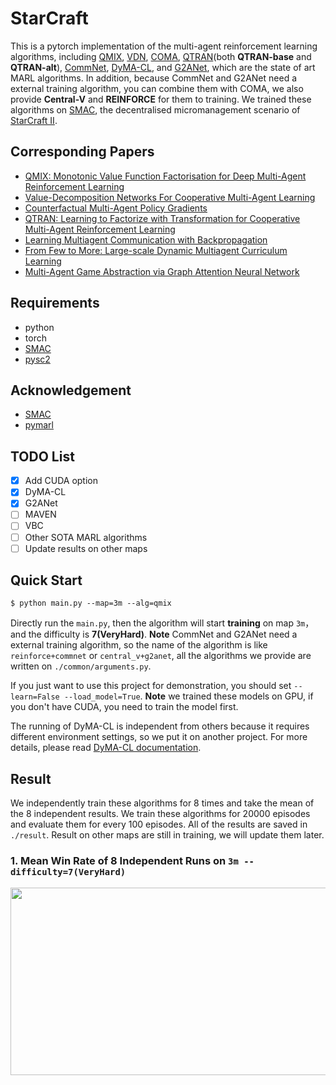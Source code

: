 # StarCraft

This is a pytorch implementation of the multi-agent reinforcement learning algorithms, including [QMIX](https://arxiv.org/abs/1803.11485), [VDN](https://arxiv.org/abs/1706.05296), [COMA](https://arxiv.org/abs/1705.08926), [QTRAN](https://arxiv.org/abs/1905.05408)(both **QTRAN-base** and **QTRAN-alt**), [CommNet](https://arxiv.org/abs/1605.07736), [DyMA-CL](https://arxiv.org/abs/1909.02790?context=cs.MA), and [G2ANet](https://arxiv.org/abs/1911.10715), which are the state of art MARL algorithms. In addition, because CommNet and G2ANet need a external training algorithm, you can combine them with COMA, we also provide **Central-V** and **REINFORCE** for them to training. We trained these algorithms on [SMAC](https://github.com/oxwhirl/smac), the decentralised micromanagement scenario of [StarCraft II](https://en.wikipedia.org/wiki/StarCraft_II:_Wings_of_Liberty).

## Corresponding Papers

- [QMIX: Monotonic Value Function Factorisation for Deep Multi-Agent Reinforcement Learning](https://arxiv.org/abs/1803.11485)
- [Value-Decomposition Networks For Cooperative Multi-Agent Learning](https://arxiv.org/abs/1706.05296)
- [Counterfactual Multi-Agent Policy Gradients](https://arxiv.org/abs/1705.08926)
- [QTRAN: Learning to Factorize with Transformation for Cooperative Multi-Agent Reinforcement Learning](https://arxiv.org/abs/1905.05408)
- [Learning Multiagent Communication with Backpropagation](https://arxiv.org/abs/1605.07736)
- [From Few to More: Large-scale Dynamic Multiagent Curriculum Learning](https://arxiv.org/abs/1909.02790?context=cs.MA)
- [Multi-Agent Game Abstraction via Graph Attention Neural Network](https://arxiv.org/abs/1911.10715)

## Requirements

- python
- torch
- [SMAC](https://github.com/oxwhirl/smac)
- [pysc2](https://github.com/deepmind/pysc2)

## Acknowledgement

+ [SMAC](https://github.com/oxwhirl/smac)
+ [pymarl](https://github.com/oxwhirl/pymarl)


## TODO List

- [x] Add CUDA option
- [x] DyMA-CL
- [x] G2ANet
- [ ] MAVEN
- [ ] VBC
- [ ] Other SOTA MARL algorithms
- [ ] Update results on other maps

## Quick Start

```shell
$ python main.py --map=3m --alg=qmix
```

Directly run the `main.py`, then the algorithm will start **training** on map `3m`， and the difficulty is **7(VeryHard)**. **Note** CommNet and G2ANet need a external training algorithm, so the name of the algorithm is like `reinforce+commnet` or `central_v+g2anet`, all the algorithms we provide are written on  `./common/arguments.py`.

If you just want to use this project for demonstration, you should set `--learn=False --load_model=True`. **Note** we trained these models on GPU, if you don't have CUDA, you need to train the model first.

The running of DyMA-CL is independent from others because it requires different environment settings, so we put it on another project. For more details, please read [DyMA-CL documentation](https://github.com/starry-sky6688/DyMA-CL).

## Result

We independently train these algorithms for 8 times and take the mean of the 8 independent results. We train these algorithms for 20000 episodes and evaluate them for every 100 episodes. All of the results are saved in  `./result`.
Result on other maps are still in training, we will update them later.

### 1. Mean Win Rate of 8 Independent Runs on `3m --difficulty=7(VeryHard)`
<div align=center><img width = '600' height ='300' src ="https://github.com/starry-sky6688/StarCraft/blob/master/result/overview.png"/></div>
